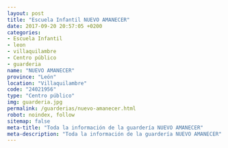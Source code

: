```yaml
---
layout: post
title: "Escuela Infantil NUEVO AMANECER"
date: 2017-09-20 20:57:05 +0200
categories:
- Escuela Infantil
- leon
- villaquilambre
- Centro público
- guarderia
name: "NUEVO AMANECER"
province: "León"
location: "Villaquilambre"
code: "24021956"
type: "Centro público"
img: guarderia.jpg
permalink: /guarderias/nuevo-amanecer.html
robot: noindex, follow
sitemap: false
meta-title: "Toda la información de la guardería NUEVO AMANECER"
meta-description: "Toda la información de la guardería NUEVO AMANECER"
---
```

